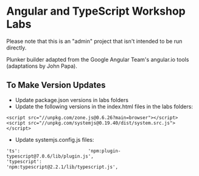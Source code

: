 # Angular and TypeScript Workshop Labs

Please note that this is an "admin" project that isn't intended to be run directly.

Plunker builder adapted from the Google Angular Team's angular.io tools (adaptations by John Papa).

## To Make Version Updates

* Update package.json versions in labs folders
* Update the following versions in the index.html files in the labs folders:

```
<script src="//unpkg.com/zone.js@0.6.26?main=browser"></script>
<script src="//unpkg.com/systemjs@0.19.40/dist/system.src.js"></script>
```

* Update systemjs.config.js files:

```
'ts':                         'npm:plugin-typescript@7.0.6/lib/plugin.js',
'typescript':                 'npm:typescript@2.2.1/lib/typescript.js',
```